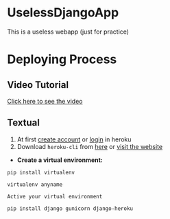# UselessDjangoApp
This is a useless webapp (just for practice)

# Deploying Process
## Video Tutorial
[Click here to see the video](https://youtu.be/fH2S5lWNKaM "heroku deployment for django-sqlite3 app")

## Textual
1. At first [create account](https://www.heroku.com "heroku.com") or [login](https://id.heroku.com/login "heroku login") in heroku
1. Download `heroku-cli` from [here](https://cli-assets.heroku.com/heroku-x64.exe "click here") or [visit the website](https://devcenter.heroku.com/articles/heroku-cli#download-and-install "click here")

- **Create a virtual environment:**
```
pip install virtualenv
```
```
virtualenv anyname
```
`Active your virtual environment`
```
pip install django gunicorn django-heroku
```